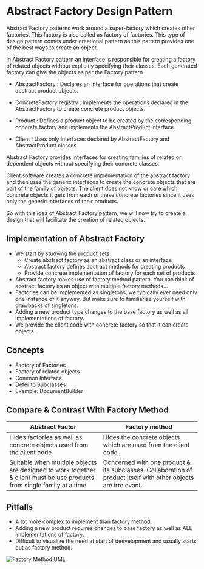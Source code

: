 # Abstract Factory Design Pattern #

Abstract Factory patterns work around a super-factory which creates other factories. This factory is also called as factory of factories. This type of design pattern comes under creational pattern as this pattern provides one of the best ways to create an object.

In Abstract Factory pattern an interface is responsible for creating a factory of related objects without explicitly specifying their classes. Each generated factory can give the objects as per the Factory pattern.

* AbstractFactory  : Declares an interface for operations that create abstract product objects.

* ConcreteFactory  registry : Implements the operations declared in the AbstractFactory to create concrete product objects.

* Product : Defines a product object to be created by the corresponding concrete factory and implements the AbstractProduct interface.

* Client : Uses only interfaces declared by AbstractFactory and AbstractProduct classes.

Abstract Factory provides interfaces for creating families of related or dependent objects without specifying their concrete classes.

Client software creates a concrete implementation of the abstract factory and then uses the generic interfaces to create the concrete objects that are part of the family of objects.
The client does not know or care which concrete objects it gets from each of these concrete factories since it uses only the generic interfaces of their products.

So with this idea of Abstract Factory pattern, we will now try to create a design that will facilitate the creation of related objects.

## Implementation of Abstract Factory

* We start by studying the product sets
  * Create abstract factory as an abstract class or an interface
  * Abstract factory defines abstract methods for creating products
  * Provide concrete implementation of factory for each set of products 
* Abstract factory makes use of factory method pattern. You can think of abstract factory as an object with multiple factory methods...
* Factories can be implemented as singletons, we typically ever need only one instance of it anyway. But make sure to familiarize yourself with drawbacks of singletons.
* Adding a new product type changes to the base factory as well as all implementations of factory.
* We provide the client code with concrete factory so that it can create objects.

## Concepts

* Factory of Factories
* Factory of related objects
* Common Interface
* Defer to Subclasses
* Example: DocumentBuilder

## Compare & Contrast With Factory Method

Abstract Factor  | Factory method
------------- | -------------
Hides factories as well as concrete objects used from the client code | Hides the concrete objects which are used from the client code.
Suitable when multiple objects are designed to work together & client must be use products from single family at a time  | Concerned with one product & its subclasses. Collaboration of product itself with other objects are irrelevant.

## Pitfalls

* A lot more complex to implement than factory method.
* Adding a new product requires changes to base factory as well as ALL implementations of factory.
* Difficult to visualize the need at start of deevelopment and usually starts out as factory method.

![Factory Method UML](https://github.com/ugurcancetin/Design-Patterns-Java8/blob/master/Creational%20DPs/Abstract-Factory-DP/abstract-factory.PNG)

